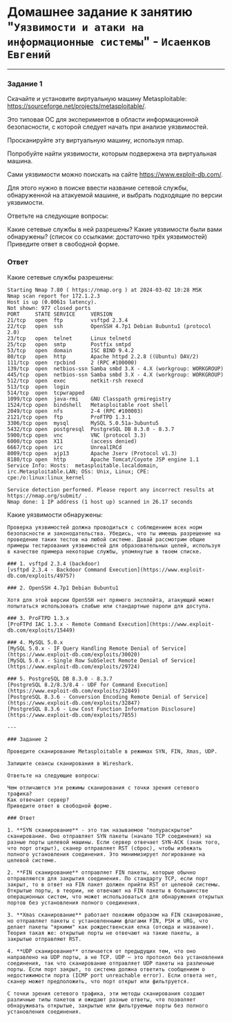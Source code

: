 # Домашнее задание к занятию "`Уязвимости и атаки на информационные системы`" - `Исаенков Евгений`

---

### Задание 1

Скачайте и установите виртуальную машину Metasploitable: https://sourceforge.net/projects/metasploitable/.

Это типовая ОС для экспериментов в области информационной безопасности, с которой следует начать при анализе уязвимостей.

Просканируйте эту виртуальную машину, используя nmap.

Попробуйте найти уязвимости, которым подвержена эта виртуальная машина.

Сами уязвимости можно поискать на сайте https://www.exploit-db.com/.

Для этого нужно в поиске ввести название сетевой службы, обнаруженной на атакуемой машине, и выбрать подходящие по версии уязвимости.

Ответьте на следующие вопросы:

Какие сетевые службы в ней разрешены?
Какие уязвимости были вами обнаружены? (список со ссылками: достаточно трёх уязвимостей)
Приведите ответ в свободной форме.

### Ответ

Какие сетевые службы разрешены:
```:~$ nmap -sV 172.1.2.3
Starting Nmap 7.80 ( https://nmap.org ) at 2024-03-02 10:28 MSK
Nmap scan report for 172.1.2.3
Host is up (0.0061s latency).
Not shown: 977 closed ports
PORT     STATE SERVICE     VERSION
21/tcp   open  ftp         vsftpd 2.3.4
22/tcp   open  ssh         OpenSSH 4.7p1 Debian 8ubuntu1 (protocol 2.0)
23/tcp   open  telnet      Linux telnetd
25/tcp   open  smtp        Postfix smtpd
53/tcp   open  domain      ISC BIND 9.4.2
80/tcp   open  http        Apache httpd 2.2.8 ((Ubuntu) DAV/2)
111/tcp  open  rpcbind     2 (RPC #100000)
139/tcp  open  netbios-ssn Samba smbd 3.X - 4.X (workgroup: WORKGROUP)
445/tcp  open  netbios-ssn Samba smbd 3.X - 4.X (workgroup: WORKGROUP)
512/tcp  open  exec        netkit-rsh rexecd
513/tcp  open  login
514/tcp  open  tcpwrapped
1099/tcp open  java-rmi    GNU Classpath grmiregistry
1524/tcp open  bindshell   Metasploitable root shell
2049/tcp open  nfs         2-4 (RPC #100003)
2121/tcp open  ftp         ProFTPD 1.3.1
3306/tcp open  mysql       MySQL 5.0.51a-3ubuntu5
5432/tcp open  postgresql  PostgreSQL DB 8.3.0 - 8.3.7
5900/tcp open  vnc         VNC (protocol 3.3)
6000/tcp open  X11         (access denied)
6667/tcp open  irc         UnrealIRCd
8009/tcp open  ajp13       Apache Jserv (Protocol v1.3)
8180/tcp open  http        Apache Tomcat/Coyote JSP engine 1.1
Service Info: Hosts:  metasploitable.localdomain, irc.Metasploitable.LAN; OSs: Unix, Linux; CPE: cpe:/o:linux:linux_kernel

Service detection performed. Please report any incorrect results at https://nmap.org/submit/ .
Nmap done: 1 IP address (1 host up) scanned in 26.17 seconds
```

Какие уязвимости обнаружены:
```
Проверка уязвимостей должна проводиться с соблюдением всех норм безопасности и законодательства. Убедись, что ты имеешь разрешение на проведение таких тестов на любой системе. Давай рассмотрим общие примеры тестирования уязвимостей для образовательных целей, используя в качестве примера некоторые службы, упомянутые в твоем списке.

### 1. vsftpd 2.3.4 (backdoor)
[vsftpd 2.3.4 - Backdoor Command Execution](https://www.exploit-db.com/exploits/49757)

### 2. OpenSSH 4.7p1 Debian 8ubuntu1

Хотя для этой версии OpenSSH нет прямого эксплойта, атакующий может попытаться использовать слабые или стандартные пароли для доступа.

### 3. ProFTPD 1.3.x
[ProFTPd IAC 1.3.x - Remote Command Execution](https://www.exploit-db.com/exploits/15449)

### 4. MySQL 5.0.x
[MySQL 5.0.x - IF Query Handling Remote Denial of Service](https://www.exploit-db.com/exploits/30020)
[MySQL 5.0.x - Single Row SubSelect Remote Denial of Service](https://www.exploit-db.com/exploits/29724)

### 5. PostgreSQL DB 8.3.0 - 8.3.7
[PostgreSQL 8.2/8.3/8.4 - UDF for Command Execution](https://www.exploit-db.com/exploits/32849)
[PostgreSQL 8.3.6 - Conversion Encoding Remote Denial of Service](https://www.exploit-db.com/exploits/32847)
[PostgreSQL 8.3.6 - Low Cost Function Information Disclosure](https://www.exploit-db.com/exploits/7855)

---

### Задание 2

Проведите сканирование Metasploitable в режимах SYN, FIN, Xmas, UDP.

Запишите сеансы сканирования в Wireshark.

Ответьте на следующие вопросы:

Чем отличаются эти режимы сканирования с точки зрения сетевого трафика?
Как отвечает сервер?
Приведите ответ в свободной форме.

### Ответ

1. **SYN сканирование** - это так называемое "полураскрытое" сканирование. Оно отправляет SYN пакеты (начало TCP соединения) на разные порты целевой машины. Если сервер отвечает SYN-ACK (знак того, что порт открыт), сканер отправляет RST (сброс), чтобы избежать полного установления соединения. Это минимизирует логирование на целевой системе.

2. **FIN сканирование** отправляет FIN пакеты, которые обычно отправляются для закрытия соединения. По стандарту TCP, если порт закрыт, то в ответ на FIN пакет должен прийти RST от целевой системы. Открытые порты, в теории, не отвечают на FIN пакеты в большинстве операционных систем, что может использоваться для обнаружения открытых портов без установления полного соединения.

3. **Xmas сканирование** работает похожим образом на FIN сканирование, но отправляет пакеты с установленными флагами FIN, PSH и URG, что делает пакеты "яркими" как рождественская елка (отсюда и название). Теория такая же: открытые порты не отвечают на такие пакеты, а закрытые отправляют RST.

4. **UDP сканирование** отличается от предыдущих тем, что оно направлено на UDP порты, а не TCP. UDP — это протокол без установления соединения, так что сканирование отправляет UDP пакеты на различные порты. Если порт закрыт, то система должна ответить сообщением о недостижимости порта (ICMP port unreachable error). Если ответа нет, сканер может предположить, что порт открыт или фильтруется.

С точки зрения сетевого трафика, эти методы сканирования создают различные типы пакетов и ожидают разные ответы, что позволяет обнаруживать открытые, закрытые или фильтруемые порты без полного установления соединения.